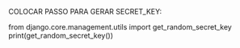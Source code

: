 COLOCAR PASSO PARA GERAR SECRET_KEY:

from django.core.management.utils import get_random_secret_key
print(get_random_secret_key())

